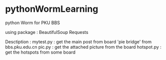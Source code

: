 ﻿# pythonWormLearning
python Worm for PKU BBS

using package : 
BeautifulSoup
Requests

Desctiption : 
mytest.py : get the main post from board 'pie bridge' from bbs.pku.edu.cn
pic.py : get the attached picture from the board
hotspot.py : get the hotspots from some board




